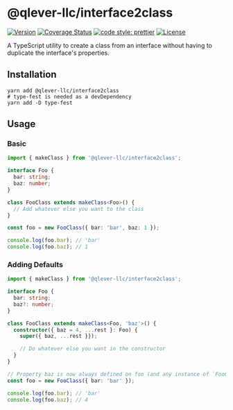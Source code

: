 # @qlever-llc/interface2class

[![Version](https://img.shields.io/npm/v/@qlever-llc/interface2class.svg)](https://npmjs.org/package/@qlever-llc/interface2class)
[![Coverage Status](https://coveralls.io/repos/Qlever-LLC/interface2class/badge.svg?branch=master)](https://coveralls.io/r/Qlever-LLC/interface2class?branch=master)
[![code style: prettier](https://img.shields.io/badge/code_style-prettier-ff69b4.svg)](https://github.com/prettier/prettier)
[![License](https://img.shields.io/github/license/Qlever-LLC/interface2class)](LICENSE)

A TypeScript utility to create a class from an interface
without having to duplicate the interface's properties.

## Installation

```shell
yarn add @qlever-llc/interface2class
# type-fest is needed as a devDependency
yarn add -D type-fest
```

## Usage

### Basic

```typescript
import { makeClass } from '@qlever-llc/interface2class';

interface Foo {
  bar: string;
  baz: number;
}

class FooClass extends makeClass<Foo>() {
  // Add whatever else you want to the class
}

const foo = new FooClass({ bar: 'bar', baz: 1 });

console.log(foo.bar); // 'bar'
console.log(foo.baz); // 1
```

### Adding Defaults

```typescript
import { makeClass } from '@qlever-llc/interface2class';

interface Foo {
  bar: string;
  baz?: number;
}

class FooClass extends makeClass<Foo, 'baz'>() {
  constructor({ baz = 4, ...rest }: Foo) {
    super({ baz, ...rest }});

    // Do whatever else you want in the constructor
  }
}

// Property baz is now always defined on foo (and any instance of `FooClass`)
const foo = new FooClass({ bar: 'bar' });

console.log(foo.bar); // 'bar'
console.log(foo.baz); // 4
```
